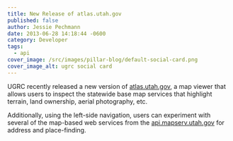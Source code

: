 ```yaml
---
title: New Release of atlas.utah.gov
published: false
author: Jessie Pechmann
date: 2013-06-28 14:18:44 -0600
category: Developer
tags:
  - api
cover_image: /src/images/pillar-blog/default-social-card.png
cover_image_alt: ugrc social card
---
```


<p>UGRC recently released a new version of <a href="https://atlas.utah.gov/">atlas.utah.gov</a>, a map viewer that allows users to inspect the statewide base map services that highlight terrain, land ownership, aerial photography, etc.</p>
<p>Additionally, using the left-side navigation, users can experiment with several of the map-based web services from the <a href="https://api.mapserv.utah.gov/">api.mapserv.utah.gov</a> for address and place-finding.</p>

